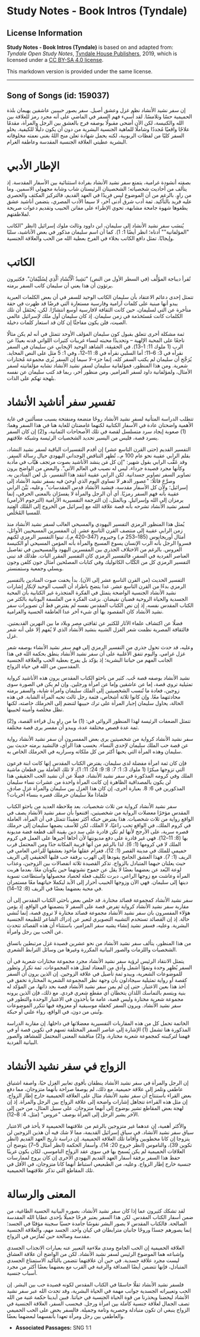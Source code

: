 # Study Notes - Book Intros (Tyndale)

## License Information

**Study Notes - Book Intros (Tyndale)** is based on and adapted from: _Tyndale Open Study Notes_, [Tyndale House Publishers](https://tyndaleopenresources.com/), 2019, which is licensed under a [CC BY-SA 4.0 license](https://creativecommons.org/licenses/by-sa/4.0/legalcode.en).

This markdown version is provided under the same license.



--------------------------------

## Song of Songs (id: 159037)

إن سفر نشيد الأنشاد نظم غزل وعشق أصيل. سفر يصور حبيبين عاشقين يهيمان بلذة الحميمية حسًا وتلامسًا. لقد أُسيء فهم السفر في الماضي على أنه مجرد رمز للعلاقة بين الله والكنيسة، لكن الآن أضحى مقبولًا بوصفه فرح بالعشق بين الرجل والمرأة، مقدمًا علاجًا واقعيًا مُجددًا وشاملًا للماهية الجنسية البشرية من دون أن يكون دليلًا للكيفية. يخلو السفر كليًا من لفظات الربوبية، لكنه يحمل شهادة تعلن منح اللهُ بغنى نعمته مخلوقاته البشرية عطيتي العلاقة الجنسية المقدسة وعاطفة الغرام.

الإطار الأدبي
=============

بصفته أنشودة غرامية، يتمتع سفر نشيد الأنشاد بفرادة استثنائية بين الأسفار المقدسة. إذ يتألف من أحاديث شخصياته؛ الشخصيتان الرئيستان شاب وشابة مجهولي الاسمين. وما من راوٍ. بالرغم من أن الموضوع ليس فريدًا في العهد القديم، فالتركيز المكثف والحصري عليه فريد بالتأكيد. ثمة أدب شرق أدنى آخر، لا سيما الأدب المصري، يتضمن أناشيد عشق يطغوها شهوة جامحة مشابهة، تحوي الإطراء على مفاتن الحبيب وتقديم دعوات صريحة لملاطفتهم.

يُنسَب سفر نشيد الأنشاد إلى سليمان، ابن داوود وثالث ملوك إسرائيل (انظر "الكاتب "المؤلفانية"" أدناه؛ انظر أيضًا 1: 1). كما أن اسم سليمان مذكور في بعض الأناشيد، سلبًا وإيجابًا. تمثل دافع الكاتب بجلاء في الفرح بعطية الله من الحب والعلاقة الجنسية.

الكاتب
======

تُقرأ ديباجة المؤَلَّف (في السطر الأول من النص) "نَشِيدُ ٱلْأَنْشَادِ ٱلَّذِي لِسُلَيْمَانَ". فكثيرون يرتؤون أن هذا يعني أن سليمان كاتب السفر برمته.

تتمثل إحدى دعائم الاعتقاد بأن سليمان الكاتب الوحيد للسفر في أن بعض الكلمات العبرية يبدو أنها مبنية على كلمات آرامية وفارسية مستعارة التي فرضًا قد ظهرت في حقة متأخرة عن التي لسليمان، حين كانت الثقافة لافارسية أوسع انتشارًا. لكن، يُحتَمَل أن تلك الكلمات كانت مُستَخدَمة في زمن سليمان. إذ كان سليمان أول ملك لإسرائيل عالمي الصيت، فلن يكون مفاجئًا إن كان قد استعار كلمات دخيلة.

ثمة مشكلة أخرى تتعلق بقبول كون سليمان المؤلف الأوحد تتمثل في أنه لم يكن مثالًا ناجعًا على المحبة الإلهية – وتحديدًا محبته لنساء غريبات كثيرات اللواتي قدنه بعيدًا عن الرب (1 ملوك 11: 1–13). في الحقيقة، الشاهد الوحيد الإيجابي عن سليمان في السفر نقرأه في 3: 6–11؛ أما السلبي نقرأه في 8: 11–12، وفي 1: 5 مثل على النص المحايد. يُرَجَّح أن سليمان لم يكتب السفر كله، إنما جزء\-لا سيما إن السفر يُرى مجموعة مُختارات شعرية. ومن هذا المنظور، فمؤلفانية سليمان لسفر نشيد الأنشاد تشابه مؤلفانيته لسفر الأمثال، ولمؤلفانية داود لسفر المزامير. ومن منظور آخر، ربما قد كتب سليمان عن نفسه بلهجة تهكم على الذات.

تفسير سفر أناشيد الأنشاد
========================

تتطلب الدراسة المتأنية لسفر نشيد الأنشاد روحًا متضعة ومنفتحة بسبب مسألتين في غاية الأهمية واضحتان عادة في الأسفار الكتابية لكنهما غامضتان للغاية هنا في هذا السفر وهما: (1\) صعوبة إيجاد سرد متسلسل لقصة في تلك الأصحاحات الثمانية، و(2\) إن كان السفر يسرد قصة، فليس من اليسير تحديد الشخصيات الرئيسة وشبكة علاقتهم.

التفسير القديم (حتى القرن التاسع عشر) إن أقدم التفسيرات الباقية لسفر نشيد النشاد، بقلم الرابي عقيبة نحو عام 100 م.، تُظهِر التناقض الوجداني اليهودي حيال رسالة السفر. وقد عَقَّب الرابي بقول شهير: "إن كل مَن ينشد الأناشيد بصوت مرتجف هَيَّاب في مأدبة وكأنها مجرد قصيدة جرداء، ليس له نصيب في العالم الآتي". والبعض من الواضح يرون تصاوير السفر تصاوير جسدانية. لكن الرابي عقيبة انتقد هذا التفسير، بل لعن المنادين به. وصرَّحَ قائلًا: "عصور الدهر لا تساوي اليوم الذي أوحيَ فيه بسفر نشيد الأنشاد إلى إسرائيل؛ ولأن كل الأسفار مقدسة، فنشيد الأنشاد قدس المقدسات". وعليه، بَيَّنَ الرابي عقيبة بأنه فهم السفر رمزيًا. أي أن الرجل والمرأة لا يفسرًان بالمعنى الحرفي، إنما يرمزان إلى الله وإسرائيل. وبالمثل، إن الترجمة التفسيرية الآرامية (الترجوم الآرامي) لسفر نشيد الأنشاد تشرحه بأنه قصة علاقة الله مع إسرائيل من الخروج إلى المُلك العتيد للمسيا المُخَلِّص.

يُمثل هذا المنظور الرمزي التفسير اليهودي والمسيحي الغالب لسفر نشيد الأنشاد منذ زمن الرابي عقيبة إلى منتصف القرن التاسع عشر. إن المفسرين المسيحيين الأوائل، أمثال أوريجانوس (185–253 م.) وجيروم (347–420 م.)، تبنوا التفسير الرمزي لكنهم فسروا الرجل بأنه الرب الإنسان يسوع المسيح والمرأة بأنه المؤمن المسيحي أو الكنيسة العروس. بالرغم من الاختلاف الجذري بين المفسرين اليهود والمسيحيين في تفاصيل العناصر الفردية في السفر، فالتفسير الرمزي كان التفسير المقرر البات. طذلك قد تبنى التفسير الرمزي كل من الكُتَّاب الكاثوليك وفي كتابات المصلحين أمثال جون كلفن وجون ويسلي وجمعية وستمنستر.

التفسير الحديث (من القرن التاسع عشر إلى الآن). بدأ يخفت صوت المنادين بالتفسير الرمزي بدءًا من القرن التاسع عشر. غدا يتضح باطراد أن السبب الوحيد لإنكار إشارات نشيد الأنشاد الجنسية الواضحة يتمثل في الفكرة المتجذرة غير الكتابية بأن المحبة الجسدية والحياة الروحية قضبان نقيضان. بزغت الفكرة من الفلسفة اليونانية بالكثر من الكتاب المقدس نفسه. إذ إن نص الكتاب المقدس نفسه لم يفترض قط أن تصويرات سفر نشيد الأنشاد كان المقصود بها أي شيء آخر عدا العاطفة الحسية والغرامية.

فضلًا عن اكتشاف علماء الآثار للكثير عن ثقافتي مصر وبلاد ما بين النهرين القديمتين. فالثقافة المصرية نظمت شعر الغزل الشبيه بنشيد الأنشاد الذي لا يُفهم إلا على أنه شعر غزل.

وعليه، قد حدث تحول جذري من التفسير الرمزي إلى فهم سفر نشيد الأنشاء بوصفه شعر غزل غرامي. واليوم تتفق الأغلبية على أن سفر نشيد الأنشاد ينطق بحكمة الله في هذا الجانب المهم من حياتنا البشرية؛ إذ يؤكد بل يفرح بعطية الحب والعلاقة الجنسية المقدسين من الله في حياة الزواج.

نشيد الأنشاد بوصفه قصة حُب. كثير من باحثو الكتاب المقدس يرون هذه الأناشيد كرواية تمثيلية تروي قصة، إما عن عاشقين وإما عن امرأة ورجلين. وإن لم يكن في الصورة سوى زوجين، فعادة ما تُنسب الشخصيتين إلى الملك سليمان وامرأة شابة، والسفر برمته محادثتهما معًا. وإن كانوا ثلاثة أشخاص، فثمة رجل ثالث تحبه المرأة الشابة. في هذه الحالة، يحاول سليمان إجبار المرأة على ترك حبيبها لتنضم إلى الحرملك خاصته، لكنها تظل مخلصة وأمينة لحبيبها.

تتمثل الضعفات الرئيسة لهذا المنظور الروائي في: (1\) ما من راوٍ يدل قراءة القصة، و(2\) ثمة عدة قصص مختلفة عدة، ويبدو أن مفسر يرى قصة مختلفة.

سفر نشيد الأنشاد كرواية من شخصيتين يرى بعض المفسرون أن سفر نشيد الأنشاد رواية عن قصة حب الملك سليمان لإحدى النساء. بحسب هذا الرأي، فالنشيد برمته حديث بين سليمان وهذه المرأة التي يحبها أكثر من كل ملكاته وسراريه في الحرملك الخاص به.

فإن كان ثمة امرأة مفضلة لدى سليمان، يفترض الكتاب المقدس إنها كانت ابنة فرعون التي تزوجها مبكرًا (1 ملوك 3: 1؛ 7: 8؛ 9: 24؛ 11: 1)، لا تلك العاملة بين قطعان ماشية الملك وفي كرومه المذكورة في سفر نشيد الأنشاد. فضلًا عن أن نشيد الحب الحقيقي هذا لن يكون بالمصداقية الظاهرة إن كانت المرأة واحدة من عشرات نساء سليمان المذكورين في 6: 8. بعبارة أخرى، إن كان هذا الغزل بين سليمان والمرأة غزل صادق، فلماذا ملأ سليمان حرملك قصره بنساء أخريات؟

سفر نشيد الأنشاد كرواية من ثلاث شخصيات. بعد ملاحظة العديد من باحثو الكتاب المقدس مؤخرًا معضلات الرواية من شخصيتين، اقتنعوا بأن سفر نشيد الأنشاد يصف في الواقع رواية من ثلاث شخصيات. هذا يفترض حبكة أكثر تعقيدًا تتمثل في أن المرأة، العاملة في كروم الملك، في الواقع تحب راعيًا، لا الملك، لكن للأسف يضمها سليمان إلى حرملك قصره سرية، على الأرجح لأنها لم تكن قادرة على سد دين بقينة ألف قطعة فضة مديونة بها (8: 11–12). فهي غير قادرة على دفع مديونتها لأن أخاها أجبرها على العمل في كروم الملك لا في كرومها (1: 6). لذا بالرغم من أنها قريبة المكانة جدًا ومن المحتمل قرب حميمي للملك في مدينة القصر (1: 12)، فغرام عقلها مأخوذ بعشقها للراعي العامي في الريف (1: 7). فهذا العشق الجامح يقودها إلى الهرب برفقة حب قلبها الحقيقي إلى الريف حيث يعلنان حبهما المتبادل بالزواج. تذكر القصيدة ثلاثة انفصالات بين الزوجين، وعذاب لوعة البُعد عن بعضهما بعضًا لا يقل عن جموح نشوتهما حين يكونان معًا. بعدما هربت المرأة وعاشت مع زوجها الراعي، دبرت تكليف فعلة لحصاد محصولها واستطاعت تسوية دينها إلى سليمان. فهي الآن وزوجها الحبيب أحرار إلى الأبد ليكملا حياتهما معًا مستمران في محبة بعضهما بعضًا في الريف (8: 12–14).

سفر نشيد الأنشاد كمجموعة قصائد مختارة. قد خلص بعض باحثي الكتاب المقدس إلى أن مقاربة سفر نشيد الأنشاد كرواية تفرض قصة على السفر لا يتضمنها في الواقع. إذ يؤمن هؤلاء المفسرون بان سفر نشيد الأنشاد مجموعة قصائد مختارة لا تروي قصة، إنما تُنشي حالة. إذ إن القصائد تستخدم التشبيه التصويري لتعبر عن إدراك الشاعر للطبيعة الجنسية البشرية. وعليه، فسفر نشيد إنشاء يشبه سفر المزامير، باستثناء أن هذه القصائد تتحدث عن الحب بين رجل وامرأة.

من هذا المنظور، يتألف سفر نشيد الأنشاد من نحو عشرين قصيدة غزل مرتبطين باتساق الشخصيات واللزمات والصور البيانية المكررة وغيرها من وسائل الترابط الشعري.

يتمثل الانتقاد الرئيس لرؤية سفر نشيد الأنشاد مجرد مجموعة مختارات شعرية في أن السفر يُظهِر وحدة ونموًا أشمل وأدق من المعتاد لمثل هذه المجموعات. ثمة تكرار وتطور للموضوعات الشعرية، ويبدو ثمة تأصيل في علاقة الزوجين. إن الذين يرون أن السفر كقصة أو رواية تمثيلية سيجادلون بأن وجهة نظر المجموعة الشعرية المختارة تخفق في أخذ هذا بعين الاعتبار. حتى إن لم يمن سفر نشيد الأنشاد قصة بحد ذاتها، من المؤكد له بنية ويتسم بالتماسك اللذان يتخطان أي مقطع شعري فردي. مع ذلك، فإن الذين يرونه مجموعة شعرية مختارة وليس قصة، عامة ما يأخذون في الاعتبار الوحدة والتطور في سفر نشيد الأنشاد. ويرون السفر كحفلة موسيقية أو معزوفة فيها تتكرر الموضوعات وتُبنى من دون، في الواقع، رواء علني أو حبكة.

الخاتمة تحمل كل من هذه المقاربات التفسيرية معضلاتها في داخلها. إن مقاربة الدراسة المذكورة هنا تشمل (1\) الإشارة إلى عناصر السفر المختلفة تسهم في تكوين قصة أو في فهمنا لتركيبته كمجموعة شعرية مختارة، و(2\) مناقشة المعنى المحتمل للمشاهد والصور البيانية الفردية.

الزواج في سفر نشيد الأنشاد
==========================

إن الرجل والمرأة في سفر نشيد الأنشاد ينطقان بأقوى تعابير الغزل حبًا، واصفة اشتياق عاطفي وتلمز إلى علاقة حميمية. مع ذلك، لم يوصفا صراحة بأنهما متزوجان، مما دفع بعض القراء باستنتاج أن سفر نشيد الأنشاد مثال على العلاقة الحميمية خارج إطار الزواج. إن مثل هذه القراءة تتجاهل إشارات واضحة إلى علاقة الزواج بين الرجل والمرأة. إذ إن لهجة بعض المقاطع تشير بوضوح إلى أنهما متزوجان. على سبيل المثال، من حين إلى الآخر يشير الرجل إلى المرأة بوصف "عروس" (مثل، 4: 8–12).

والأكثر أهمية، إن عدهما غير متزوجين بالرغم من علاقتهما الحميمية لا يأخذ في الاعتبار سياق سفر نشيد الأنشاد. في سياق إسرائيل القديمة، مما لا شك فيه أن هذين الزوجين لن يتزوجا إن كانا مخطوبين وأقاما تلك العلاقة الحميمية. إن دراسة تاريخ العهد القديم (انظر تكوين 39)، والناموس (انظر خروج 20: 14)، وأسفار الحكمة (انظر أمثال 5–7) يتوضح أن العلاقات الحميمية لم يكن يُسمح بها في سوى عقد الزواج الناموسي. لكان يكون غريبًا حفظ هذا السفر برفقة أسفار العهد القديم اليهودي الأخرى إن كان يروج لممارسات جنسية خارج إطار الزواج. وعليه، من الطبعيعي استباط أنهما كانا متزوجان، في الأقل في تلك المقاطع التي تذكر علاقتهما الحميمية.

المعنى والرسالة
===============

لقد تشكك كثيرون عما إذا كان سفر نشيد الأنشاد، بصوره البيانية الحسية الطاغية، من ضمن أسفار الكتاب المقدس. لكن هذا السفر يعتبر فرحًا جميلًا بإحدى عطايا الله المقدسة الصالحة. فالكتاب المقدس لا يصور البشر نفوسًا جامدة حسيًا سجينة مؤقتًا في الجسد؛ إنما يصورهم جسدًا وروحًا جانبان مترابطان في كيان واحد. الجسد مهم، والعلاقة الجنسية مقدسة وصالحة حين تُمارَس في الزواج.

العلاقة الحميمية إن الحب الجامح ومدى ملاءمة التعبير عنه بعبارات الانجذاب الجسدي وإشباعه هما الموضوع الرئيس لسفر نشيد الأنشاد. لكن من الواضح أن علاقة العشاق ليست مجرد علاقة جسدية. في حين أن علاقتهما تتضمن بالتأكيد الاستمتاع الجسدي المتبادل، فإنها تتضمن أيضًا الصداقة والرغبة في القرب مع بعضهما بعضًا أكثر من مجرد أسباب جنسية.

فلسفر نشيد الأنشاد ثقلًا حاسمًا في الكتاب المقدس لكونه قصيدة حب بين البشر. إن الحب وتعبيراته الجسدية جوانب مهمة في الحياة البشرية، وقد تحدث الله عبر سفر نشيد الأنشاد ليحضنا ويحذرنا من قوة الحياة الجنسية في حياتنا. فبين أيدينا حكمة غنية من الله تصف الجمال لعلاقة جنسية كاملة بين امرأة ورجل. فبحسب السفر، العلاقة الجنسية في الزواج ينبغي ان تكون متبادلة وحصرية وتامة وجميلة. فالسفر يحض على الحب الحميمي والعاطفي بين رجل ومرأة تعهدا بأنفسهما لبعضهما بعضًا.

* **Associated Passages:** SNG 1:1

